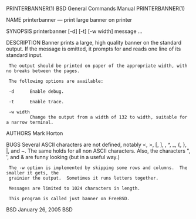 PRINTERBANNER(1)                      BSD General Commands Manual                     PRINTERBANNER(1)

NAME
     printerbanner — print large banner on printer

SYNOPSIS
     printerbanner [-d] [-t] [-w width] message ...

DESCRIPTION
     Banner prints a large, high quality banner on the standard output.  If the message is omitted, it
     prompts for and reads one line of its standard input.

     The output should be printed on paper of the appropriate width, with no breaks between the pages.

     The following options are available:

     -d      Enable debug.

     -t      Enable trace.

     -w width
             Change the output from a width of 132 to width, suitable for a narrow terminal.

AUTHORS
     Mark Horton

BUGS
     Several ASCII characters are not defined, notably <, >, [, ], \, ^, _, {, }, |, and ~. The same
     holds for all non ASCII characters.  Also, the characters ", ', and & are funny looking (but in a
     useful way.)

     The -w option is implemented by skipping some rows and columns.  The smaller it gets, the
     grainier the output.  Sometimes it runs letters together.

     Messages are limited to 1024 characters in length.

     This program is called just banner on FreeBSD.

BSD                                        January 26, 2005                                        BSD
